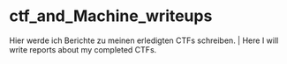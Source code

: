 # ctf_and_Machine_writeups
Hier werde ich Berichte zu meinen erledigten CTFs schreiben. | Here I will write reports about my completed CTFs.
